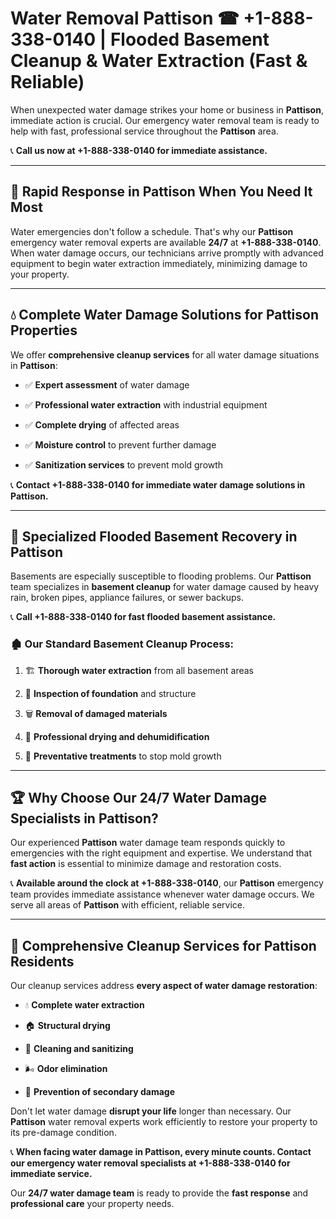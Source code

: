 # Water Removal Pattison ☎ +1-888-338-0140 | Flooded Basement Cleanup & Water Extraction (Fast & Reliable)

When unexpected water damage strikes your home or business in **Pattison**, immediate action is crucial. Our emergency water removal team is ready to help with fast, professional service throughout the **Pattison** area. 

📞 **Call us now at +1-888-338-0140 for immediate assistance.**
---
## 🚀 Rapid Response in Pattison When You Need It Most
Water emergencies don't follow a schedule. That's why our **Pattison** emergency water removal experts are available **24/7** at **+1-888-338-0140**. When water damage occurs, our technicians arrive promptly with advanced equipment to begin water extraction immediately, minimizing damage to your property.
---
## 💧 Complete Water Damage Solutions for Pattison Properties
We offer **comprehensive cleanup services** for all water damage situations in **Pattison**:
- ✅ **Expert assessment** of water damage  
- ✅ **Professional water extraction** with industrial equipment  
- ✅ **Complete drying** of affected areas  
- ✅ **Moisture control** to prevent further damage  
- ✅ **Sanitization services** to prevent mold growth  
📞 **Contact +1-888-338-0140 for immediate water damage solutions in Pattison.**
---
## 🌊 Specialized Flooded Basement Recovery in Pattison
Basements are especially susceptible to flooding problems. Our **Pattison** team specializes in **basement cleanup** for water damage caused by heavy rain, broken pipes, appliance failures, or sewer backups. 
📞 **Call +1-888-338-0140 for fast flooded basement assistance.**
### 🏚️ Our Standard Basement Cleanup Process:
1. 🏗️ **Thorough water extraction** from all basement areas  
2. 🔎 **Inspection of foundation** and structure  
3. 🗑️ **Removal of damaged materials**  
4. 💨 **Professional drying and dehumidification**  
5. 🚫 **Preventative treatments** to stop mold growth  
---
## 🏆 Why Choose Our 24/7 Water Damage Specialists in Pattison?
Our experienced **Pattison** water damage team responds quickly to emergencies with the right equipment and expertise. We understand that **fast action** is essential to minimize damage and restoration costs.
📞 **Available around the clock at +1-888-338-0140**, our **Pattison** emergency team provides immediate assistance whenever water damage occurs. We serve all areas of **Pattison** with efficient, reliable service.
---
## 🧹 Comprehensive Cleanup Services for Pattison Residents
Our cleanup services address **every aspect of water damage restoration**:
- 💧 **Complete water extraction**  
- 🏠 **Structural drying**  
- 🧼 **Cleaning and sanitizing**  
- 🌬️ **Odor elimination**  
- 🚫 **Prevention of secondary damage**  
Don't let water damage **disrupt your life** longer than necessary. Our **Pattison** water removal experts work efficiently to restore your property to its pre-damage condition.
📞 **When facing water damage in Pattison, every minute counts. Contact our emergency water removal specialists at +1-888-338-0140 for immediate service.**
Our **24/7 water damage team** is ready to provide the **fast response** and **professional care** your property needs.
